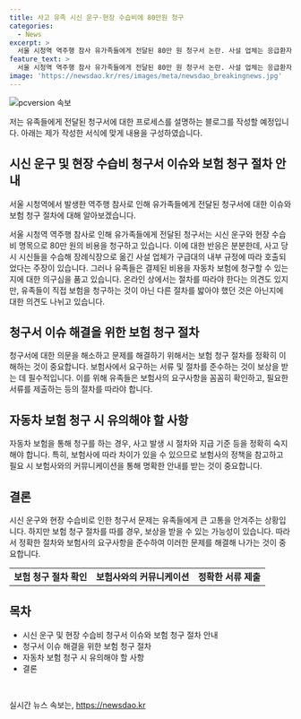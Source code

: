 ```yaml
---
title: 사고 유족 시신 운구·현장 수습비에 80만원 청구
categories:
  - News
excerpt: >
  서울 시청역 역주행 참사 유가족들에게 전달된 80만 원 청구서 논란. 사설 업체는 응급환자 이송 우선 규정에 따라 호출됐으며, 청구된 비용은 자동차 보험으로 청구 가능. 온라인에서는 절차를 따라야 한다는 반응과 유족에게 직접 청구하는 것이 아닌 다른 절차가 필요한 의견이 충돌 중.
feature_text: >
  서울 시청역 역주행 참사 유가족들에게 전달된 80만 원 청구서 논란. 사설 업체는 응급환자 이송 우선 규정에 따라 호출됐으며, 청구된 비용은 자동차 보험으로 청구 가능. 온라인에서는 절차를 따라야 한다는 반응과 유족에게 직접 청구하는 것이 아닌 다른 절차가 필요한 의견이 충돌 중.
image: 'https://newsdao.kr/res/images/meta/newsdao_breakingnews.jpg'
---
```


<p><img src="https://newsdao.kr/res/images/meta/newsdao_breakingnews.jpg" alt="pcversion 속보" /></p>

<p>저는 유족들에게 전달된 청구서에 대한 프로세스를 설명하는 블로그를 작성할 예정입니다. 아래는 제가 작성한 서식에 맞게 내용을 구성하였습니다.</p>

<h2 data-ke-size="size26">시신 운구 및 현장 수습비 청구서 이슈와 보험 청구 절차 안내</h2>

<p>서울 시청역에서 발생한 역주행 참사로 인해 유가족들에게 전달된 청구서에 대한 이슈와 보험 청구 절차에 대해 알아보겠습니다.</p>

<p data-ke-size="size16">서울 시청역 역주행 참사로 인해 유가족들에게 전달된 청구서는 시신 운구와 현장 수습비 명목으로 80만 원의 비용을 청구하고 있습니다. 이에 대한 반응은 분분한데, 사고 당시 시신들을 수습해 장례식장으로 옮긴 사설 업체가 구급대의 내부 규정에 따라 호출되었다는 주장이 있습니다. 그러나 유족들은 결제된 비용을 자동차 보험에 청구할 수 있는지에 대한 의구심을 품고 있습니다. 온라인 상에서는 절차를 따라야 한다는 의견도 있지만, 유족들이 직접 보험을 청구하는 것이 아닌 다른 절차를 밟아야 했던 것은 아닌지에 대한 의견도 나뉘고 있습니다.</p>

<h2 data-ke-size="size24">청구서 이슈 해결을 위한 보험 청구 절차</h2>

<p data-ke-size="size16">청구서에 대한 의문을 해소하고 문제를 해결하기 위해서는 보험 청구 절차를 정확히 이해하는 것이 중요합니다. 보험사에서 요구하는 서류 및 절차를 준수하는 것이 보상을 받는 데 필수적입니다. 이를 위해 유족들은 보험사의 요구사항을 꼼꼼히 확인하고, 필요한 서류를 제출하는 등의 절차를 따라야 합니다.</p>

<h2 data-ke-size="size24">자동차 보험 청구 시 유의해야 할 사항</h2>

<p data-ke-size="size16">자동차 보험을 통해 청구를 하는 경우, 사고 발생 시 절차와 지급 기준 등을 정확히 숙지해야 합니다. 특히, 보험사에 따라 차이가 있을 수 있으므로 보험사의 정책을 참고하고 필요 시 보험사와의 커뮤니케이션을 통해 명확한 안내를 받는 것이 중요합니다.</p>

<h2 data-ke-size="size24">결론</h2>

<p data-ke-size="size16">시신 운구와 현장 수습비로 인한 청구서 문제는 유족들에게 큰 고통을 안겨주는 상황입니다. 하지만 보험 청구 절차를 따를 경우, 보상을 받을 수 있는 가능성이 있습니다. 따라서 정확한 절차와 보험사의 요구사항을 준수하여 이러한 문제를 해결해 나가는 것이 중요합니다.</p>

<table>
<tbody>
<tr>
<td style="text-align: center; height: 17px;"><b>보험 청구 절차 확인</b></td>
<td style="text-align: center; height: 17px;"><b>보험사와의 커뮤니케이션</b></td>
<td style="text-align: center; height: 17px;"><b>정확한 서류 제출</b></td>
</tr>
</tbody>
</table>

<h2 data-ke-size="size26">목차</h2>

<ul>
<li>시신 운구 및 현장 수습비 청구서 이슈와 보험 청구 절차 안내</li>
<li>청구서 이슈 해결을 위한 보험 청구 절차</li>
<li>자동차 보험 청구 시 유의해야 할 사항</li>
<li>결론</li>
</ul>

<p data-ke-size="size16">&nbsp;</p>
실시간 뉴스 속보는, <a href="https://newsdao.kr" rel="dofollow">https://newsdao.kr</a>


